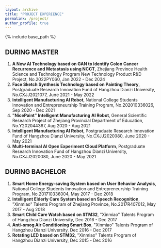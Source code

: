 ```yaml
---
layout: archive
title: "PROJECT EXPERIENCE"
permalink: /project/
author_profile: true
---
```


{% include base_path %}

## DURING MASTER

1. **A New AI Technology based on GAN to Identify Colon Cancer Recurrence and Metastasis using NCCT**, Zhejiang Province Health Science and Technology Program New Technology Product R&D Project, No.2022PY060, Jan 2022 - Dec 2024
2. **Face Sketch Synthesis Technology based on Painting Theory**, Postgraduate Research Innovation Fund of Hangzhou Dianzi University, No.CXJJ2021077, June 2021 - May 2022
3. **Intelligent Manufacturing AI Robot**, National College Students Innovation and Entrepreneurship Training Program, No.202010336026, Sep 2020 - Dec 2021
4. **"NicePaint" Intelligent Manufacturing AI Robot**, General Scientific Research Project of Zhejiang Provincial Department of Education, No.Y202044367, Aug 2020 - Aug 2021
5. **Intelligent Manufacturing AI Robot**, Postgraduate Research Innovation Fund of Hangzhou Dianzi University, No.CXJJ2020080, June 2020 - May 2021
6. **Multi-terminal AI Open Experiment Cloud Platform**, Postgraduate Research Innovation Fund of Hangzhou Dianzi University, No.CXJJ2020080, June 2020 - May 2021

<!-- 1. 智能制造AI机器人，国家级大学生创新创业训练计划项目，No.202010336026，2020年9月-2021年12月
2. 基于生成式对抗网络构建利用平扫CT识别结肠癌复发转移的人工智能新技术，浙江省卫生健康科技计划新技术产品研发项目，No.2022PY060，2022年1月-2024年12月
3. 妙得智能制造AI机器人，浙江省教育厅一般科研项目，No.Y202044367，2020年8月-2021年8月
4. 智能制造AI机器人，杭州电子科技大学研究生科研创新基金，No.CXJJ2020080，2020年6月-2021年5月
5. 多终端AI开放实验云平台，杭州电子科技大学研究生科研创新基金，No.CXJJ2020082，2020年6月-2021年5月
6. 基于绘画理论的人脸素描生成技术，杭州电子科技大学研究生科研创新基金，No.CXJJ2021077，2021年6月-2022年5月 -->

## DURING BACHELOR

1. **Smart Home Energy-saving System based on User Behavior Analysis**, National College Students Innovation and Entrepreneurship Training Program, No.201710336004, May 2017 - Dec 2018
2. **Intelligent Elderly Care System based on Speech Recognition**, "Xinmiao" Talents Program of Zhejiang Province, No.2017R407012, May 2017 - Aug 2018
3. **Smart Child Care Watch based on STM32**, "Xinmiao" Talents Program of Hangzhou Dianzi University, Dec 2016 - Dec 2017
4. **Anti-smog Air Conditioning Smart Box**, "Xinmiao" Talents Program of Hangzhou Dianzi University, Dec 2016 - Dec 2017
5. **Rotating LED based on STM32**, "Xinmiao" Talents Program of Hangzhou Dianzi University, Dec 2015 - Dec 2016

<!--
2017 ~ 2018：国家级大学生创新创业项目《基于用户行为分析的智能家居节能系统》
2017 ~ 2018：浙江省新苗人才计划《基于语音识别的智能老人看护系统》
2016 ~ 2017：杭州电子科技大学电子信息学院新苗人才计划《基于 STM32 的智能儿童看护手表》
2016 ~ 2017：杭州电子科技大学电子信息学院新苗人才计划《防雾霾空气调节智能盒子》 -->
